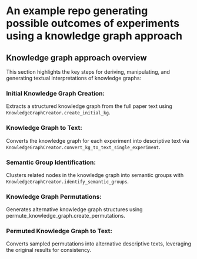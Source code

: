 # An example repo generating possible outcomes of experiments using a knowledge graph approach

## Knowledge graph approach overview
This section highlights the key steps for deriving, manipulating, and generating textual interpretations of knowledge graphs:

### Initial Knowledge Graph Creation:
Extracts a structured knowledge graph from the full paper text using `KnowledgeGraphCreator.create_initial_kg`.

### Knowledge Graph to Text:
Converts the knowledge graph for each experiment into descriptive text via `KnowledgeGraphCreator.convert_kg_to_text_single_experiment`.

### Semantic Group Identification:
Clusters related nodes in the knowledge graph into semantic groups with `KnowledgeGraphCreator.identify_semantic_groups`.

### Knowledge Graph Permutations:
Generates alternative knowledge graph structures using permute_knowledge_graph.create_permutations.

### Permuted Knowledge Graph to Text:
Converts sampled permutations into alternative descriptive texts, leveraging the original results for consistency.